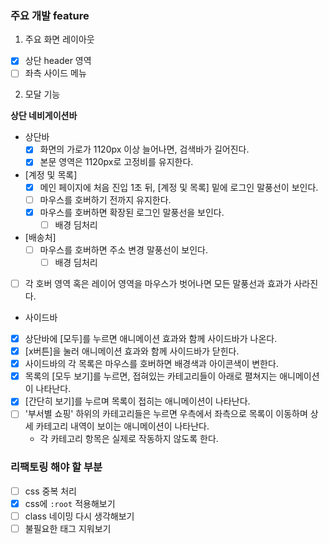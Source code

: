 ### 주요 개발 feature

1. 주요 화면 레이아웃

- [x] 상단 header 영역
- [ ] 좌측 사이드 메뉴

2. 모달 기능

**상단 네비게이션바**

- 상단바
  - [x] 화면의 가로가 1120px 이상 늘어나면, 검색바가 길어진다.
  - [x] 본문 영역은 1120px로 고정비를 유지한다.
- [계정 및 목록]
  - [x] 메인 페이지에 처음 진입 1초 뒤, [계정 및 목록] 밑에 로그인 말풍선이 보인다.
  - [ ] 마우스를 호버하기 전까지 유지한다.
  - [x] 마우스를 호버하면 확장된 로그인 말풍선을 보인다.
    - [ ] 배경 딤처리
- [배송처]
  - [ ] 마우스를 호버하면 주소 변경 말풍선이 보인다.
    - [ ] 배경 딤처리
- [ ] 각 호버 영역 혹은 레이어 영역을 마우스가 벗어나면 모든 말풍선과 효과가 사라진다.

- 사이드바
- [x] 상단바에 [모두]를 누르면 애니메이션 효과와 함께 사이드바가 나온다.
- [x] [x버튼]을 눌러 애니메이션 효과와 함께 사이드바가 닫힌다.
- [x] 사이드바의 각 목록은 마우스를 호버하면 배경색과 아이콘색이 변한다.
- [x] 목록의 [모두 보기]를 누르면, 접혀있는 카테고리들이 아래로 펼쳐지는 애니메이션이 나타난다.
- [x] [간단히 보기]를 누르며 목록이 접히는 애니메이션이 나타난다.
- [ ] '부서별 쇼핑' 하위의 카테고리들은 누르면 우측에서 좌측으로 목록이 이동하며 상세 카테고리 내역이 보이는 애니메이션이 나타난다.
  - 각 카테고리 항목은 실제로 작동하지 않도록 한다.

### 리팩토링 해야 할 부분

- [ ] css 중복 처리
- [x] css에 `:root` 적용해보기
- [ ] class 네이밍 다시 생각해보기
- [ ] 불필요한 태그 지워보기
